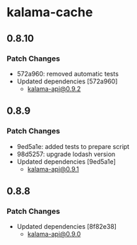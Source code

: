 # kalama-cache

## 0.8.10

### Patch Changes

- 572a960: removed automatic tests
- Updated dependencies [572a960]
  - kalama-api@0.9.2

## 0.8.9

### Patch Changes

- 9ed5a1e: added tests to prepare script
- 98d5257: upgrade lodash version
- Updated dependencies [9ed5a1e]
  - kalama-api@0.9.1

## 0.8.8

### Patch Changes

- Updated dependencies [8f82e38]
  - kalama-api@0.9.0
